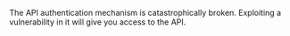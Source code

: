 The API authentication mechanism is catastrophically broken. Exploiting a
vulnerability in it will give you access to the API.
